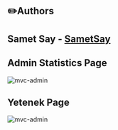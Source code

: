 ✏️Authors
----
Samet Say - [SametSay](https://github.com/SametSay)
----
<!-- ABOUT THE PROJECT -->
## Admin Statistics Page

![mvc-admin](https://user-images.githubusercontent.com/65721610/117979134-452dbd80-b33b-11eb-8932-18a2817e871d.png)

## Yetenek Page

![mvc-admin](https://raw.githubusercontent.com/SametSay/MvcProject/master/MvcProje/SS/yetenek-sayfasi.png)
